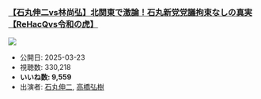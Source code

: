 ### [【石丸伸二vs林尚弘】北関東で激論！石丸新党党議拘束なしの真実【ReHacQvs令和の虎】](https://www.youtube.com/watch?v=VzUaY-b0PIQ)
[![](https://img.youtube.com/vi/VzUaY-b0PIQ/sddefault.jpg)](https://www.youtube.com/watch?v=VzUaY-b0PIQ)
-   公開日: 2025-03-23
-   視聴数: 330,218
-   **いいね数: 9,559**
-   出演者: [石丸伸二](/rehacq_fan/people/石丸伸二 "wikilink"), [高橋弘樹](/rehacq_fan/people/高橋弘樹 "wikilink")
